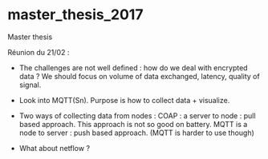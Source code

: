 # master_thesis_2017
Master thesis

Réunion du 21/02 : 
- The challenges are not well defined :  how do we deal with encrypted data ? We should focus on volume of data exchanged, latency, quality of signal. 

- Look into MQTT(Sn). Purpose is how to collect data + visualize. 

- Two ways of collecting data from nodes : COAP : a server to node : pull based approach. This approach is not so good on battery. MQTT is a node to server : push based approach. (MQTT is harder to use though) 

- What about netflow ? 